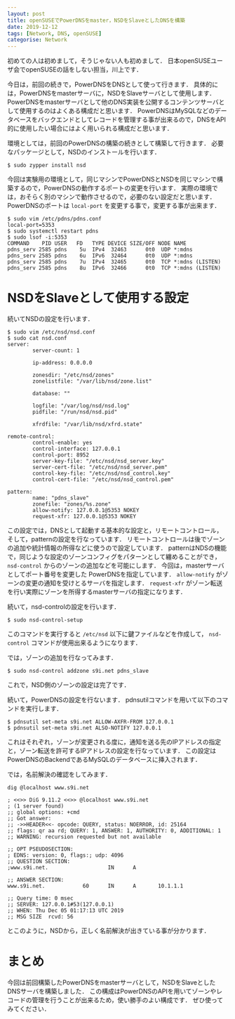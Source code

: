 ```yaml
---
layout: post
title: openSUSEでPowerDNSをmaster，NSDをSlaveとしたDNSを構築
date: 2019-12-12
tags: [Network, DNS, openSUSE]
categorise: Network
---
```


初めての人は初めまして，そうじゃない人も初めまして．
日本openSUSEユーザ会でopenSUSEの話をしない担当，川上です．

今日は，前回の続きで，PowerDNSをDNSとして使って行きます．
具体的には，PowerDNSをmasterサーバに，NSDをSlaveサーバとして使用します．
PowerDNSをmasterサーバとして他のDNS実装を公開するコンテンツサーバとして使用するのはよくある構成だと思います．
PowerDNSはMySQLなどのデータベースをバックエンドとしてレコードを管理する事が出来るので，DNSをAPI的に使用したい場合にはよく用いられる構成だと思います．

環境としては，前回のPowerDNSの構築の続きとして構築して行きます．
必要なパッケージとして，NSDのインストールを行います．
```console
$ sudo zypper install nsd
```

今回は実験用の環境として，同じマシンでPowerDNSとNSDを同じマシンで構築するので，PowerDNSの動作するポートの変更を行います．
実際の環境では，おそらく別のマシンで動作させるので，必要のない設定だと思います．
PowerDNSのポートは `local-port` を変更する事で，変更する事が出来ます．
```
$ sudo vim /etc/pdns/pdns.conf
local-port=5353
$ sudo systemctl restart pdns
$ sudo lsof -i:5353
COMMAND    PID USER   FD   TYPE DEVICE SIZE/OFF NODE NAME
pdns_serv 2585 pdns    5u  IPv4  32463      0t0  UDP *:mdns
pdns_serv 2585 pdns    6u  IPv6  32464      0t0  UDP *:mdns
pdns_serv 2585 pdns    7u  IPv4  32465      0t0  TCP *:mdns (LISTEN)
pdns_serv 2585 pdns    8u  IPv6  32466      0t0  TCP *:mdns (LISTEN)
```

# NSDをSlaveとして使用する設定
続いてNSDの設定を行います．
```
$ sudo vim /etc/nsd/nsd.conf
$ sudo cat nsd.conf
server:
        server-count: 1

        ip-address: 0.0.0.0

        zonesdir: "/etc/nsd/zones"
        zonelistfile: "/var/lib/nsd/zone.list"

        database: ""

        logfile: "/var/log/nsd/nsd.log"
        pidfile: "/run/nsd/nsd.pid"

        xfrdfile: "/var/lib/nsd/xfrd.state"

remote-control:
        control-enable: yes
        control-interface: 127.0.0.1
        control-port: 8952
        server-key-file: "/etc/nsd/nsd_server.key"
        server-cert-file: "/etc/nsd/nsd_server.pem"
        control-key-file: "/etc/nsd/nsd_control.key"
        control-cert-file: "/etc/nsd/nsd_control.pem"

pattern:
        name: "pdns_slave"
        zonefile: "zones/%s.zone"
        allow-notify: 127.0.0.1@5353 NOKEY
        request-xfr: 127.0.0.1@5353 NOKEY
```
この設定では，DNSとして起動する基本的な設定と，リモートコントロール，そして，patternの設定を行なっています．
リモートコントロールは後でゾーンの追加や統計情報の所得などに使うので設定しています．
patternはNDSの機能で，同じような設定のゾーンコンフィグをパターンとして纏めることができ， `nsd-control` からのゾーンの追加などを可能にします．
今回は，masterサーバとしてポート番号を変更した PowerDNSを指定しています．
`allow-notify` がゾーンの変更の通知を受けとるサーバを指定します．
`request-xfr` がゾーン転送を行い実際にゾーンを所得するmasterサーバの指定になります．

続いて，nsd-controlの設定を行います．
```
$ sudo nsd-control-setup
```
このコマンドを実行すると `/etc/nsd` 以下に鍵ファイルなどを作成して， `nsd-control` コマンドが使用出来るようになります．


では，ゾーンの追加を行なってみます．
```
$ sudo nsd-control addzone s9i.net pdns_slave
```
これで，NSD側のゾーンの設定は完了です．

続いて，PowerDNSの設定を行ないます．
pdnsutilコマンドを用いて以下のコマンドを実行します．
```
$ pdnsutil set-meta s9i.net ALLOW-AXFR-FROM 127.0.0.1
$ pdnsutil set-meta s9i.net ALSO-NOTIFY 127.0.0.1
```
これはそれぞれ，ゾーンが変更される度に，通知を送る先のIPアドレスの指定と，ゾーン転送を許可するIPアドレスの設定を行なっています．
この設定はPowerDNSのBackendであるMySQLのデータベースに挿入されます．

では，名前解決の確認をしてみます．

```
dig @localhost www.s9i.net

; <<>> DiG 9.11.2 <<>> @localhost www.s9i.net
; (1 server found)
;; global options: +cmd
;; Got answer:
;; ->>HEADER<<- opcode: QUERY, status: NOERROR, id: 25164
;; flags: qr aa rd; QUERY: 1, ANSWER: 1, AUTHORITY: 0, ADDITIONAL: 1
;; WARNING: recursion requested but not available

;; OPT PSEUDOSECTION:
; EDNS: version: 0, flags:; udp: 4096
;; QUESTION SECTION:
;www.s9i.net.                   IN      A

;; ANSWER SECTION:
www.s9i.net.            60      IN      A       10.1.1.1

;; Query time: 0 msec
;; SERVER: 127.0.0.1#53(127.0.0.1)
;; WHEN: Thu Dec 05 01:17:13 UTC 2019
;; MSG SIZE  rcvd: 56
```
とこのように，NSDから，正しく名前解決が出きている事が分かります．


# まとめ
今回は前回構築したPowerDNSをmasterサーバとして，NSDをSlaveとしたDNSサーバを構築しました．
この構成はPowerDNSのAPIを用いてゾーンやレコードの管理を行うことが出来るため，使い勝手のよい構成です．
ぜひ使ってみてください．
